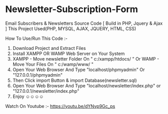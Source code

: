 # Newsletter-Subscription-Form

Email Subscribers &amp; Newsletters Source Code [ Build in PHP, Jquery &amp; Ajax ]
This Project Used(PHP,  MYSQL,  AJAX,  JQUERY, HTML, CSS)

How To Use/Run This Code :-
1. Download Project and Extract Files
2. Install XAMPP OR WAMP Web Server on Your System
3. XAMPP - Move newsletter Folder On " c:/xampp/htdocs/ " Or WAMP - Move Your Files On " c:/wamp/www/ "
3. Open Your Web Browser And Type "localhost/phpmyadmin" Or "127.0.0.1/phpmyadmin"
4. Then Click import Button & import Database(newsletter.sql)
5. Open Your Web Browser And Type "localhost/newsletter/index.php" or "127.0.0.1/newsletter/index.php"
6. Enjoy  ☺☺☺☺

Watch On Youtube :- https://youtu.be/dYNvp9Gc_ps

